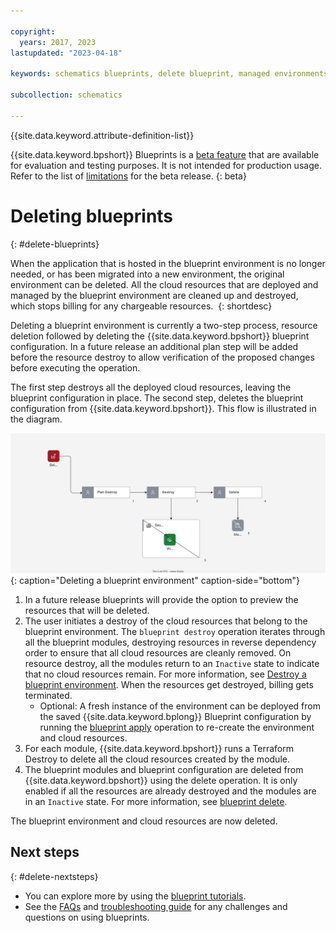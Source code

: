 ```yaml
---

copyright:
  years: 2017, 2023
lastupdated: "2023-04-18"

keywords: schematics blueprints, delete blueprint, managed environments

subcollection: schematics

---
```


{{site.data.keyword.attribute-definition-list}}

{{site.data.keyword.bpshort}} Blueprints is a [beta feature](/docs/schematics?topic=schematics-bp-beta-limitations) that are available for evaluation and testing purposes. It is not intended for production usage. Refer to the list of [limitations](/docs/schematics?topic=schematics-bp-beta-limitations#sc-bp-beta-limitation) for the beta release.
{: beta}

# Deleting blueprints
{: #delete-blueprints}

When the application that is hosted in the blueprint environment is no longer needed, or has been migrated into a new environment, the original environment can be deleted. All the cloud resources that are deployed and managed by the blueprint environment are cleaned up and destroyed, which stops billing for any chargeable resources. 
{: shortdesc}

Deleting a blueprint environment is currently a two-step process, resource deletion followed by deleting the {{site.data.keyword.bpshort}} blueprint configuration. In a future release an additional plan step will be added before the resource destroy to allow verification of the proposed changes before executing the operation. 

The first step destroys all the deployed cloud resources, leaving the blueprint configuration in place. The second step, deletes the blueprint configuration from {{site.data.keyword.bpshort}}. This flow is illustrated in the diagram. 

![Deleting a blueprint environment](/images/new/sc-bp-delete.svg){: caption="Deleting a blueprint environment" caption-side="bottom"}

1. In a future release blueprints will provide the option to preview the resources that will be deleted. 
2. The user initiates a destroy of the cloud resources that belong to the blueprint environment. The `blueprint destroy` operation iterates through all the blueprint modules, destroying resources in reverse dependency order to ensure that all cloud resources are cleanly removed. On resource destroy, all the modules return to an `Inactive` state to indicate that no cloud resources remain. For more information, see [Destroy a blueprint environment](/docs/schematics?topic=schematics-destroy-blueprint). When the resources get destroyed, billing gets terminated.  
    - Optional: A fresh instance of the environment can be deployed from the saved {{site.data.keyword.bplong}} Blueprint configuration by running the [blueprint apply](/docs/schematics?topic=schematics-schematics-cli-reference&interface=cli#schematics-blueprint-apply) operation to re-create the environment and cloud resources. 
3. For each module, {{site.data.keyword.bpshort}} runs a Terraform Destroy to delete all the cloud resources created by the module. 
4. The blueprint modules and blueprint configuration are deleted from {{site.data.keyword.bpshort}} using the delete operation. It is only enabled if all the resources are already destroyed and the modules are in an `Inactive` state. For more information, see [blueprint delete](/docs/schematics?topic=schematics-delete-blueprint). 

The blueprint environment and cloud resources are now deleted. 

## Next steps
{: #delete-nextsteps}

- You can explore more by using the [blueprint tutorials](/docs/schematics?topic=schematics-deploy-schematics-blueprint-cli&interface=cli).
- See the [FAQs](/docs/schematics?topic=schematics-blueprints-faq) and [troubleshooting guide](/docs/schematics?topic=schematics-bp-create-fails) for any challenges and questions on using blueprints.
